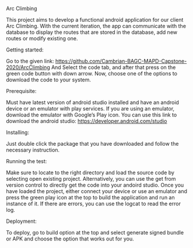Arc Climbing

This project aims to develop a functional android application for our client Arc Climbing. With the current iteration, the app can communicate with the database to display the routes that are stored in the database, add new routes or modify existing one.

Getting started:

Go to the given link: https://github.com/Cambrian-BAGC-MAPD-Capstone-2020/ArcClimbing
And Select the code tab, and after that press on the green code button with down arrow. Now, choose one of the options to download the code to your system.

Prerequisite:

Must have latest version of android studio installed and have an android device or an emulator with play services. If you are using an emulator, download the emulator with Google’s Play icon. You can use this link to download the android studio: https://developer.android.com/studio

Installing:

Just double click the package that you have downloaded and follow the necessary instruction.

Running the test:

Make sure to locate to the right directory and load the source code by selecting open existing project. Alternatively, you can use the get from version control to directly get the code into your andoird studio. Once you have loaded the project, either connect your device or use an emulator and press the green play icon at the top to build the application and run an instance of it. If there are errors, you can use the logcat to read the error log.

Deployment:

To deploy, go to build option at the top and select generate signed bundle or APK and choose the option that works out for you. 
 

